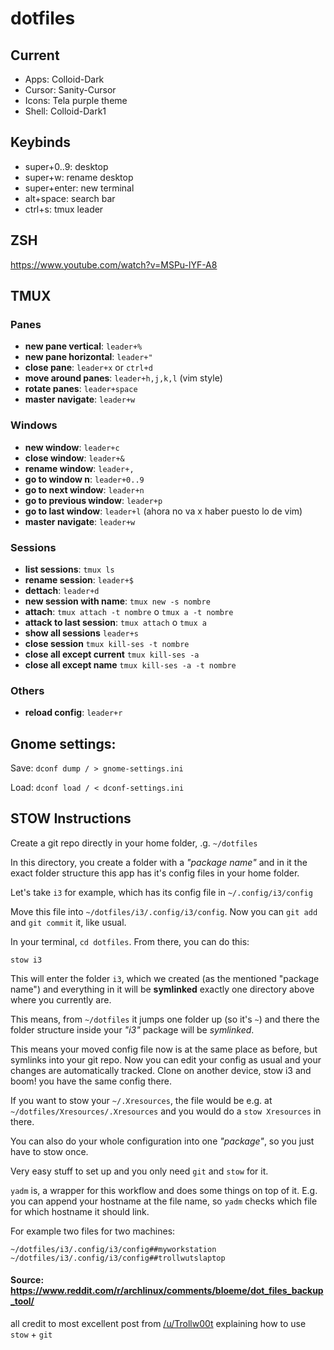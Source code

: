 # dotfiles

## Current
- Apps: Colloid-Dark
- Cursor: Sanity-Cursor
- Icons: Tela purple theme
- Shell: Colloid-Dark1

## Keybinds

- super+0..9: desktop
- super+w: rename desktop
- super+enter: new terminal
- alt+space: search bar
- ctrl+s: tmux leader

## ZSH

https://www.youtube.com/watch?v=MSPu-lYF-A8

## TMUX

### Panes

- **new pane vertical**: `leader+%`
- **new pane horizontal**: `leader+"`
- **close pane**: `leader+x` or `ctrl+d`
- **move around panes**: `leader+h,j,k,l` (vim style)
- **rotate panes**: `leader+space`
- **master navigate**: `leader+w`

### Windows

- **new window**: `leader+c`
- **close window**: `leader+&`
- **rename window**: `leader+,`
- **go to window n**: `leader+0..9`
- **go to next window**: `leader+n`
- **go to previous window**: `leader+p`
- **go to last window**: `leader+l` (ahora no va x haber puesto lo de vim)
- **master navigate**: `leader+w`

### Sessions

- **list sessions**: `tmux ls`
- **rename session**: `leader+$`
- **dettach**: `leader+d`
- **new session with name**: `tmux new -s nombre`
- **attach**: `tmux attach -t nombre` o `tmux a -t nombre`
- **attack to last session**: `tmux attach` o `tmux a`
- **show all sessions** `leader+s`
- **close session** `tmux kill-ses -t nombre`
- **close all except current** `tmux kill-ses -a`
- **close all except name** `tmux kill-ses -a -t nombre`


### Others

- **reload config**: `leader+r`

## Gnome settings:

Save:
`dconf dump / > gnome-settings.ini`

Load:
`dconf load / < dconf-settings.ini`

## STOW Instructions

Create a git repo directly in your home folder, .g. `~/dotfiles`

In this directory, you create a folder with a *"package name"* and in it the exact folder structure this app has it's config files in your home folder.

Let's take `i3` for example, which has its config file in `~/.config/i3/config`

Move this file into `~/dotfiles/i3/.config/i3/config`. Now you can `git add` and `git commit` it, like usual.

In your terminal, `cd dotfiles`. From there, you can do this:

```
stow i3
```

This will enter the folder `i3`, which we created (as the mentioned "package name") and everything in it will be **symlinked** exactly one directory above where you currently are.

This means, from `~/dotfiles` it jumps one folder up (so it's `~`) and there the folder structure inside your *"i3"* package will be *symlinked*.

This means your moved config file now is at the same place as before, but symlinks into your git repo. Now you can edit your config as usual and your changes are automatically tracked. Clone on another device, stow i3 and boom! you have the same config there.

If you want to stow your `~/.Xresources`, the file would be e.g. at `~/dotfiles/Xresources/.Xresources` and you would do a `stow Xresources` in there.

You can also do your whole configuration into one *"package"*, so you just have to stow once.

Very easy stuff to set up and you only need `git` and `stow` for it.

`yadm` is, a wrapper for this workflow and does some things on top of it. E.g. you can append your hostname at the file name, so `yadm` checks which file for which hostname it should link.

For example two files for two machines:

```
~/dotfiles/i3/.config/i3/config##myworkstation
~/dotfiles/i3/.config/i3/config##trollwutslaptop
```

#### Source: https://www.reddit.com/r/archlinux/comments/bloeme/dot_files_backup_tool/

all credit to most excellent post from [/u/Trollw00t](https://www.reddit.com/user/Trollw00t) explaining how to use `stow` + `git`
